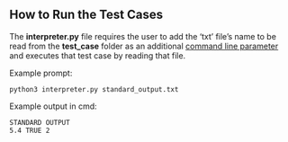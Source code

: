 ## How to Run the Test Cases

The **interpreter.py** file requires the user to add the ‘txt’ file’s name to be read from the **test_case** folder as an additional [command line parameter](https://www.tutorialspoint.com/python/python_command_line_arguments.htm) and executes that test case by reading that file. 

Example prompt:
```
python3 interpreter.py standard_output.txt
```

Example output in cmd:
```
STANDARD OUTPUT
5.4 TRUE 2
```
